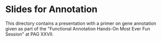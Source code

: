 # Slides for Annotation

This directory contains a presentation with a primer on gene annotation given as part of the "Functional Annotation Hands-On Most Ever Fun Session" at PAG XXVII.
